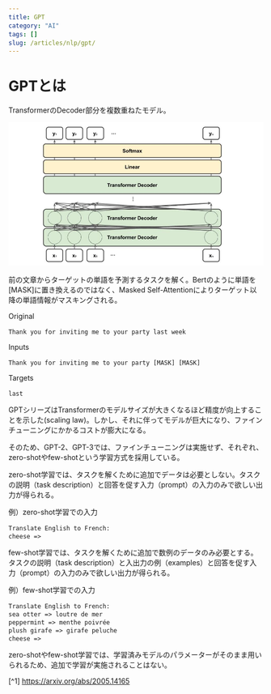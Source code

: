 ```yaml
---
title: GPT
category: "AI"
tags: []
slug: /articles/nlp/gpt/
---
```



# GPTとは
TransformerのDecoder部分を複数重ねたモデル。

![gpt](./gpt.jpg)

前の文章からターゲットの単語を予測するタスクを解く。Bertのように単語を[MASK]に置き換えるのではなく、Masked Self-Attentionによりターゲット以降の単語情報がマスキングされる。

Original
```
Thank you for inviting me to your party last week
```

Inputs
```
Thank you for inviting me to your party [MASK] [MASK]
```

Targets
```
last
```

GPTシリーズはTransformerのモデルサイズが大きくなるほど精度が向上することを示した(scaling law)。しかし、それに伴ってモデルが巨大になり、ファインチューニングにかかるコストが膨大になる。

そのため、GPT-2、GPT-3では、ファインチューニングは実施せず、それぞれ、zero-shotやfew-shotという学習方式を採用している。

zero-shot学習では、タスクを解くために追加でデータは必要としない。タスクの説明（task description）と回答を促す入力（prompt）の入力のみで欲しい出力が得られる。

例）zero-shot学習での入力
```
Translate English to French:
cheese =>
```

few-shot学習では、タスクを解くために追加で数例のデータのみ必要とする。タスクの説明（task description）と入出力の例（examples）と回答を促す入力（prompt）の入力のみで欲しい出力が得られる。

例）few-shot学習での入力
```
Translate English to French: 
sea otter => loutre de mer
peppermint => menthe poivrée
plush girafe => girafe peluche
cheese =>
```

zero-shotやfew-shot学習では、学習済みモデルのパラメーターがそのまま用いられるため、追加で学習が実施されることはない。

[^1] https://arxiv.org/abs/2005.14165

